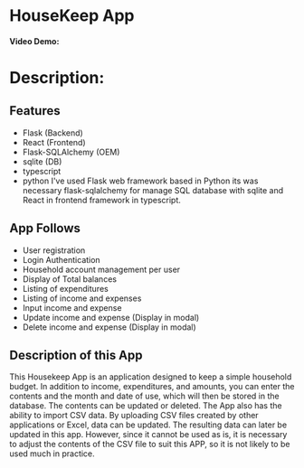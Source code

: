 # HouseKeep App
#### Video Demo:  <URL HERE>
# Description:
## Features
- Flask (Backend)
- React (Frontend)
- Flask-SQLAlchemy (OEM)
- sqlite (DB)
- typescript
- python
I've used Flask web framework based in Python its was necessary flask-sqlalchemy for manage SQL database with sqlite and React in frontend framework in typescript.
## App Follows
- User registration
- Login Authentication
- Household account management per user
- Display of Total balances
- Listing of expenditures
- Listing of income and expenses
- Input income and expense
- Update income and expense (Display in modal)
- Delete income and expense (Display in modal)
## Description of this App
This Housekeep App is an application designed to keep a simple household budget. In addition to income, expenditures, and amounts, you can enter the contents and the month and date of use, which will then be stored in the database. The contents can be updated or deleted.
The App also has the ability to import CSV data. By uploading CSV files created by other applications or Excel, data can be updated.
The resulting data can later be updated in this app. However, since it cannot be used as is, it is necessary to adjust the contents of the CSV file to suit this APP, so it is not likely to be used much in practice.







